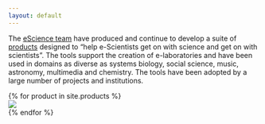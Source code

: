 ```yaml
---
layout: default
---
```


<script src="https://cdnjs.cloudflare.com/ajax/libs/masonry/3.3.2/masonry.pkgd.min.js"></script>

The [eScience team][eSt] have produced and continue to develop a suite of [products][prod] designed to “help e-Scientists get on with science and get on with scientists”. The tools support the creation of e-laboratories and have been used in domains as diverse as systems biology, social science, music, astronomy, multimedia and chemistry. The tools have been adopted by a large number of projects and institutions.

<div class="grid js-masonry"
  data-masonry-options='{ "itemSelector": ".grid-item", "columnWidth": 320 }'>
  {% for product in site.products %}  
    <div class="grid-item product-listing">
      <a href="{{product.url}}"><img src="{{product.logo}}"/></a>
    </div>
  {% endfor %}
</div>


[eSt]: /people
[prod]: /products



